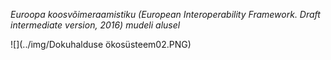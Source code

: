 _Euroopa koosvõimeraamistiku (European Interoperability Framework. Draft intermediate version, 2016) mudeli alusel_

![](../img/Dokuhalduse ökosüsteem02.PNG)
